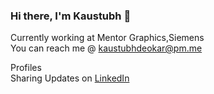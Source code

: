 ### Hi there, I'm Kaustubh  👋
Currently working at Mentor Graphics,Siemens<br>
You can reach me @ kaustubhdeokar@pm.me<br>

Profiles<br>
Sharing Updates on <a href="https://www.linkedin.com/in/kaustubhdeokar/">LinkedIn</a><br>


<!--
**kaustubhdeokar/kaustubhdeokar** is a ✨ _special_ ✨ repository because its `README.md` (this file) appears on your GitHub profile.

Here are some ideas to get you started:

- 🔭 I’m currently working on ...
- 🌱 I’m currently learning ...
- 👯 I’m looking to collaborate on ...
- 🤔 I’m looking for help with ...
- 💬 Ask me about ...
- 📫 How to reach me: ...
- 😄 Pronouns: ...
- ⚡ Fun fact: ...
-->
